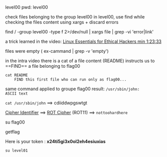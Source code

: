 level00
pwd: level00

check files belonging to the group level00
in level00, use find while checking the files content using xargs +  discard errors

find / -group level00 -type f 2>/dev/null | xargs file | grep -vi 'error\|link'

a trick learned in the video: [Linux Essentials for Ethical Hackers min 1:23:33](https://youtu.be/1hvVcEhcbLM)

files were empty ( ex-cammand | grep -v 'empty')

in the intra video there is a cat of a file content (README) instructs us to ==FIND== a file belonging to flag00 

```
cat README
    FIND this first file who can run only as flag00...
```

same command applied to groupe flag00
result: 
`/usr/sbin/john:      ASCII text`

`cat /usr/sbin/john` ==> cdiiddwpgswtgt

[Cipher Identifier](https://www.dcode.fr/cipher-identifier) ==>  [ROT Cipher](https://www.dcode.fr/rot-cipher) (ROT11) ==> `nottoohardhere`

su flag00

getflag

Here is your token : **x24ti5gi3x0ol2eh4esiuxias**

`su level01`
